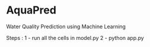 # AquaPred
Water Quality Prediction using Machine Learning

Steps :
1 - run all the cells in model.py 
2 - python app.py
